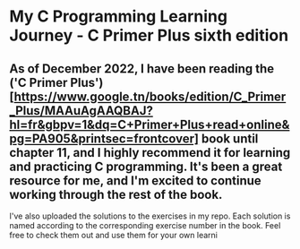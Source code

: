 # My C Programming Learning Journey - C Primer Plus sixth edition

As of December 2022, I have been reading the ('C Primer Plus')[https://www.google.tn/books/edition/C_Primer_Plus/MAAuAgAAQBAJ?hl=fr&gbpv=1&dq=C+Primer+Plus+read+online&pg=PA905&printsec=frontcover]
book until chapter 11, and I highly recommend it for learning and practicing C programming. 
It's been a great resource for me, and I'm excited to continue working through the rest of the book.
---
I've also uploaded the solutions to the exercises in my repo.
Each solution is named according to the corresponding exercise number in the book. Feel free to check them out and use them for your own learni


